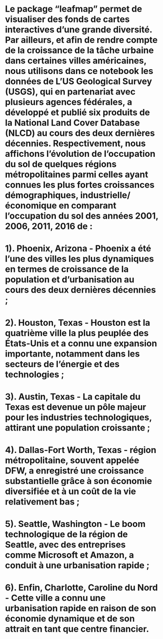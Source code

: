 # Le package “leafmap” permet de visualiser des fonds de cartes interactives d’une grande diversité. Par ailleurs, et afin de rendre compte de la croissance de la tâche urbaine dans certaines villes américaines, nous utilisons dans ce notebook les données de L’US Geological Survey (USGS), qui en partenariat avec plusieurs agences fédérales, a développé et publié six produits de la National Land Cover Database (NLCD) au cours des deux dernières décennies. Respectivement, nous affichons l’évolution de l’occupation du sol de quelques régions métropolitaines parmi celles ayant connues les plus fortes croissances démographiques, industrielle/économique en comparant l’occupation du sol des années 2001, 2006, 2011, 2016 de :
# 1). Phoenix, Arizona - Phoenix a été l’une des villes les plus dynamiques en termes de croissance de la population et d’urbanisation au cours des deux dernières décennies ;
# 2). Houston, Texas - Houston est la quatrième ville la plus peuplée des États-Unis et a connu une expansion importante, notamment dans les secteurs de l’énergie et des technologies ;
# 3). Austin, Texas - La capitale du Texas est devenue un pôle majeur pour les industries technologiques, attirant une population croissante ;
# 4). Dallas-Fort Worth, Texas - région métropolitaine, souvent appelée DFW, a enregistré une croissance substantielle grâce à son économie diversifiée et à un coût de la vie relativement bas ;
# 5). Seattle, Washington - Le boom technologique de la région de Seattle, avec des entreprises comme Microsoft et Amazon, a conduit à une urbanisation rapide ;
# 6). Enfin, Charlotte, Caroline du Nord - Cette ville a connu une urbanisation rapide en raison de son économie dynamique et de son attrait en tant que centre financier.
